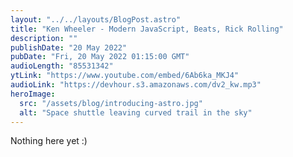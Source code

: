 ```yaml
---
layout: "../../layouts/BlogPost.astro"
title: "Ken Wheeler - Modern JavaScript, Beats, Rick Rolling"
description: ""
publishDate: "20 May 2022"
pubDate: "Fri, 20 May 2022 01:15:00 GMT"
audioLength: "85531342"
ytLink: "https://www.youtube.com/embed/6Ab6ka_MKJ4"
audioLink: "https://devhour.s3.amazonaws.com/dv2_kw.mp3"
heroImage:
  src: "/assets/blog/introducing-astro.jpg"
  alt: "Space shuttle leaving curved trail in the sky"
---
```


Nothing here yet :)